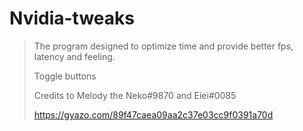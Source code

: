 # Nvidia-tweaks
> The program designed to optimize time and provide better fps, latency and feeling.
> 
> Toggle buttons
> 
> Credits to Melody the Neko#9870 and Eiei#0085
>
> https://gyazo.com/89f47caea09aa2c37e03cc9f0391a70d
